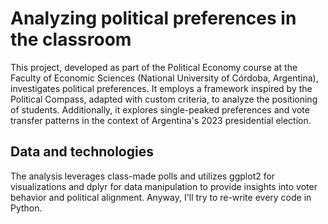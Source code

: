 # Analyzing political preferences in the classroom

This project, developed as part of the Political Economy course at the Faculty of Economic Sciences (National University of Córdoba, Argentina), investigates political preferences. It employs a framework inspired by the Political Compass, adapted with custom criteria, to analyze the positioning of students. Additionally, it explores single-peaked preferences and vote transfer patterns in the context of Argentina's 2023 presidential election.

## Data and technologies

The analysis leverages class-made polls and utilizes ggplot2 for visualizations and dplyr for data manipulation to provide insights into voter behavior and political alignment. Anyway, I'll try to re-write every code in Python.
